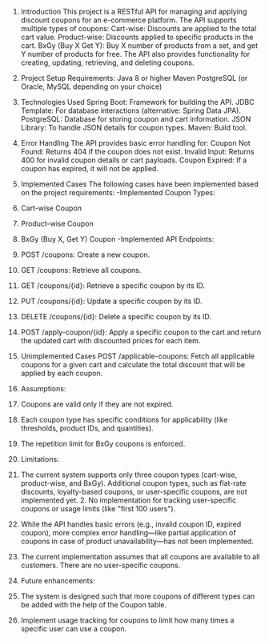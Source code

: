 1. Introduction
This project is a RESTful API for managing and applying discount coupons for an e-commerce platform. The API supports multiple types of coupons:
Cart-wise: Discounts are applied to the total cart value.
Product-wise: Discounts applied to specific products in the cart.
BxGy (Buy X Get Y): Buy X number of products from a set, and get Y number of products for free.
The API also provides functionality for creating, updating, retrieving, and deleting coupons.

2. Project Setup
Requirements:
Java 8 or higher
Maven
PostgreSQL (or Oracle, MySQL depending on your choice)

3. Technologies Used
Spring Boot: Framework for building the API.
JDBC Template: For database interactions (alternative: Spring Data JPA).
PostgreSQL: Database for storing coupon and cart information.
JSON Library: To handle JSON details for coupon types.
Maven: Build tool.

4. Error Handling
The API provides basic error handling for:
Coupon Not Found: Returns 404 if the coupon does not exist.
Invalid Input: Returns 400 for invalid coupon details or cart payloads.
Coupon Expired: If a coupon has expired, it will not be applied.

5. Implemented Cases
The following cases have been implemented based on the project requirements:
-Implemented Coupon Types:
  1. Cart-wise Coupon
  2. Product-wise Coupon
  3. BxGy (Buy X, Get Y) Coupon
-Implemented API Endpoints:
  1. POST /coupons: Create a new coupon.
  2. GET /coupons: Retrieve all coupons.
  3. GET /coupons/{id}: Retrieve a specific coupon by its ID.
  4. PUT /coupons/{id}: Update a specific coupon by its ID.
  5. DELETE /coupons/{id}: Delete a specific coupon by its ID.
  6. POST /apply-coupon/{id}: Apply a specific coupon to the cart and return the
     updated cart with discounted prices for each item.

6. Unimplemented Cases
   POST /applicable-coupons: Fetch all applicable coupons for a given cart and
   calculate the total discount that will be applied by each coupon.

8. Assumptions:
  1. Coupons are valid only if they are not expired.
  2. Each coupon type has specific conditions for applicability (like thresholds, product IDs, and quantities).
  3. The repetition limit for BxGy coupons is enforced.

8. Limitations:
  1. The current system supports only three coupon types (cart-wise, product-wise, and BxGy). Additional coupon types, such as flat-rate discounts, loyalty-based coupons, or user-specific coupons, are not implemented yet.  2. No implementation for tracking user-specific coupons or usage limits (like "first 100 users").
  2. While the API handles basic errors (e.g., invalid coupon ID, expired coupon), more complex error handling—like partial application of coupons in case of product unavailability—has not been implemented.
  3. The current implementation assumes that all coupons are available to all customers. There are no user-specific coupons.

9. Future enhancements:
  1. The system is designed such that more coupons of different types can be added with the help of the Coupon table.
  2. Implement usage tracking for coupons to limit how many times a specific user can use a coupon.
